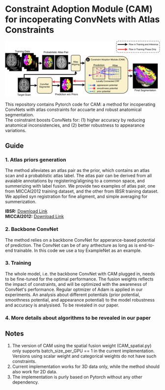 # Constraint Adoption Module (CAM) for incoperating ConvNets with Atlas Constraints
![Ovreall Arthetecture](arthetecture.png)

This repository contains Pytorch code for CAM: a method for incoperating ConvNets with atlas constraints for accuarte and robust anatomical segmentation.  
The coinstraint boosts ConvNets for: (1) higher accuracy by reducing anatomical inconsistencies, and (2) better robustness to appearance variations. 

## Guide 

### 1. Atlas priors generation 
The method alleviates an atlas pair as the prior, which contains an atlas scan and a probablistic atlas label. 
The atlas pair can be derived from all avaiable annotations by registering/aligning to a common space, and summerizing with label fusion. 
We provide two examples of atlas pair, one from MICCAI2012 training dataset, and the other from IBSR training dataset. 
We applied syn registration for fine aligment, and simple averaging for summerization. 

<b>IBSR:</b> [Download Link](https://drive.google.com/drive/folders/1MXm4K3tpsk1yWZjyDkL8caZ-QEmDoJHI?usp=sharing)<br/>
<b>MICCAI2012:</b> [Download Link](https://drive.google.com/drive/folders/1PL3c_dPLe5VqPo6r5Ej6nnGeMYgpiFDG?usp=sharing)<br/>


### 2. Backbone ConvNet
The method relies on a backbone ConvNet for apperance-based potential of prediction. 
The ConvNet can be of any arthecture as long as is end-to-end trainable. 
In this code we use a toy ExampleNet as an example. 

### 3. Training 
The whole model, i.e. the backbone ConvNet with CAM plugged in, needs to be fine-tuned for the optimal performance.
The fusion weights reflects the impact of constraints, and will be optimized with the awareness of ConvNet's performance. 
Regular optmizer of Adam is applied in our experiments. 
An analysis about different potentials (prior potential, smoothness potential, and appearance potential) to the model robustness and accuracy is analysised. To be revealed in our paper.  

### 4. More details about algorithms to be revealed in our paper 



## Notes
1. The version of CAM using the spatial fusion weight (CAM_spatial.py) only supports batch_size_per_GPU == 1 in the current implementation.
Versions using scalar weight and categorical weights do not have such constraints. 
2. Current implementation works for 3D data only, while the method should also work for 2D data. 
3. The implementation is purly based on Pytorch without any other dependency.  
